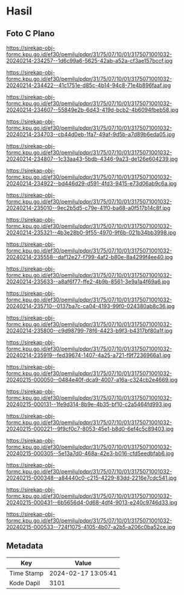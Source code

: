 # Hasil

## Foto C Plano

https://sirekap-obj-formc.kpu.go.id/ef30/pemilu/pdpr/31/75/07/10/01/3175071001032-20240214-234257--1d6c99a6-5625-42ab-a52a-cf3ae157bccf.jpg

https://sirekap-obj-formc.kpu.go.id/ef30/pemilu/pdpr/31/75/07/10/01/3175071001032-20240214-234422--41c1751e-d85c-4b14-94c8-71e4b896faaf.jpg

https://sirekap-obj-formc.kpu.go.id/ef30/pemilu/pdpr/31/75/07/10/01/3175071001032-20240214-234607--55849e2b-6d43-419d-bcb2-4b6094fbeb58.jpg

https://sirekap-obj-formc.kpu.go.id/ef30/pemilu/pdpr/31/75/07/10/01/3175071001032-20240214-234703--cb44d0eb-1fa7-49af-9d5b-a7d89b6eda05.jpg

https://sirekap-obj-formc.kpu.go.id/ef30/pemilu/pdpr/31/75/07/10/01/3175071001032-20240214-234807--1c33aa43-5bdb-4346-9a23-de126e604239.jpg

https://sirekap-obj-formc.kpu.go.id/ef30/pemilu/pdpr/31/75/07/10/01/3175071001032-20240214-234922--bd446d29-d591-4fd3-9415-e73d06ab9c6a.jpg

https://sirekap-obj-formc.kpu.go.id/ef30/pemilu/pdpr/31/75/07/10/01/3175071001032-20240214-235010--9ec2b5d5-c79e-41f0-ba68-a0f517b14c8f.jpg

https://sirekap-obj-formc.kpu.go.id/ef30/pemilu/pdpr/31/75/07/10/01/3175071001032-20240214-235321--4b3e28b0-9f55-4970-9f6b-021b34bb3998.jpg

https://sirekap-obj-formc.kpu.go.id/ef30/pemilu/pdpr/31/75/07/10/01/3175071001032-20240214-235558--daf12e27-f799-4af2-b80e-8a4299f4ee40.jpg

https://sirekap-obj-formc.kpu.go.id/ef30/pemilu/pdpr/31/75/07/10/01/3175071001032-20240214-235633--a8af6f77-ffe2-4b9b-8561-3e9a1a4f69a6.jpg

https://sirekap-obj-formc.kpu.go.id/ef30/pemilu/pdpr/31/75/07/10/01/3175071001032-20240214-235710--0137ba7c-ca04-4193-99f0-024380ab8c36.jpg

https://sirekap-obj-formc.kpu.go.id/ef30/pemilu/pdpr/31/75/07/10/01/3175071001032-20240214-235800--c9d98799-78f6-4423-b9f3-b4317bf80a1f.jpg

https://sirekap-obj-formc.kpu.go.id/ef30/pemilu/pdpr/31/75/07/10/01/3175071001032-20240214-235919--fed39674-1407-4a25-a721-f9f7236966a1.jpg

https://sirekap-obj-formc.kpu.go.id/ef30/pemilu/pdpr/31/75/07/10/01/3175071001032-20240215-000050--0484e40f-dca9-4007-a16a-c324cb2e4669.jpg

https://sirekap-obj-formc.kpu.go.id/ef30/pemilu/pdpr/31/75/07/10/01/3175071001032-20240215-000131--1fe9d314-8b9e-4b35-bf10-c2a5464fd993.jpg

https://sirekap-obj-formc.kpu.go.id/ef30/pemilu/pdpr/31/75/07/10/01/3175071001032-20240215-000221--9f9cf0c7-8053-45e1-b8d0-6ef4c5c89403.jpg

https://sirekap-obj-formc.kpu.go.id/ef30/pemilu/pdpr/31/75/07/10/01/3175071001032-20240215-000305--5e13a7d0-468a-42e3-b016-cfd5eedbfab6.jpg

https://sirekap-obj-formc.kpu.go.id/ef30/pemilu/pdpr/31/75/07/10/01/3175071001032-20240215-000348--a84440c0-c215-4229-83dd-2216e7cdc541.jpg

https://sirekap-obj-formc.kpu.go.id/ef30/pemilu/pdpr/31/75/07/10/01/3175071001032-20240215-000431--6b5656d4-0d68-4df4-9013-e240c9746d33.jpg

https://sirekap-obj-formc.kpu.go.id/ef30/pemilu/pdpr/31/75/07/10/01/3175071001032-20240215-000533--724f1075-4105-4b07-a2b5-a206c0ba52ce.jpg


## Metadata

| Key        | Value               |
| ---------- | ------------------- |
| Time Stamp | 2024-02-17 13:05:41 |
| Kode Dapil | 3101                |



